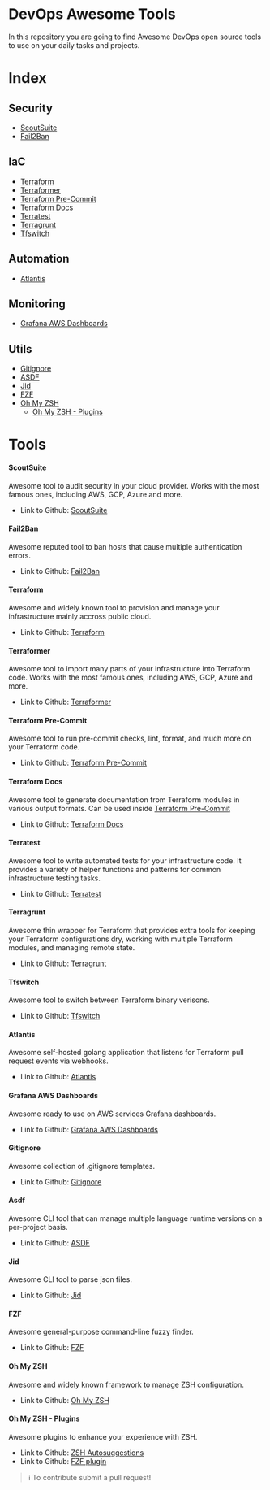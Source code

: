 # DevOps Awesome Tools

In this repository you are going to find Awesome DevOps open source tools to use on your daily tasks and projects. 

# Index

## Security

- [ScoutSuite](#scoutsuite)
- [Fail2Ban](#fail2ban)

## IaC

- [Terraform](#terraform)
- [Terraformer](#terraformer)
- [Terraform Pre-Commit](#terraform-pre-commit)
- [Terraform Docs](#terraform-docs)
- [Terratest](#terratest)
- [Terragrunt](#terragrunt)
- [Tfswitch](#tfswitch)

## Automation

- [Atlantis](#atlantis)

## Monitoring

- [Grafana AWS Dashboards](#grafana-aws-dashboards)

## Utils

- [Gitignore](#gitignore)
- [ASDF](#asdf)
- [Jid](#jid)
- [FZF](#fzf)
- [Oh My ZSH](#oh-my-zsh)
    - [Oh My ZSH - Plugins](#oh-my-zsh---plugins)


# Tools

#### ScoutSuite

Awesome tool to audit security in your cloud provider. Works with the most famous ones, including AWS, GCP, Azure and more.

- Link to Github: [ScoutSuite][scout-suite]

#### Fail2Ban

Awesome reputed tool to ban hosts that cause multiple authentication errors.

- Link to Github: [Fail2Ban][fail2ban]

#### Terraform

Awesome and widely known tool to provision and manage your infrastructure mainly accross public cloud.

- Link to Github: [Terraform][Terraform]

#### Terraformer
    
Awesome tool to import many parts of your infrastructure into Terraform code. Works with the most famous ones, including AWS, GCP, Azure and more.

- Link to Github: [Terraformer][terraformer]

#### Terraform Pre-Commit

Awesome tool to run pre-commit checks, lint, format, and much more on your Terraform code.

- Link to Github: [Terraform Pre-Commit][terraform-pre-commit]

#### Terraform Docs

Awesome tool to generate documentation from Terraform modules in various output formats. Can be used inside [Terraform Pre-Commit](#terraform-pre-commit)

- Link to Github: [Terraform Docs][terraform-docs]

#### Terratest

Awesome tool to write automated tests for your infrastructure code. It provides a variety of helper functions and patterns for common infrastructure testing tasks.

- Link to Github: [Terratest][terratest]

#### Terragrunt

Awesome thin wrapper for Terraform that provides extra tools for keeping your Terraform configurations dry, working with multiple Terraform modules, and managing remote state.

- Link to Github: [Terragrunt][terragrunt]

#### Tfswitch

Awesome tool to switch between Terraform binary verisons.

- Link to Github: [Tfswitch][tfswitch]

#### Atlantis

Awesome self-hosted golang application that listens for Terraform pull request events via webhooks.

- Link to Github: [Atlantis][atlantis]

#### Grafana AWS Dashboards

Awesome ready to use on AWS services Grafana dashboards.

- Link to Github: [Grafana AWS Dashboards][grafana-aws-dashboards]

#### Gitignore

Awesome collection of .gitignore templates.

- Link to Github: [Gitignore][gitignore]

#### Asdf

Awesome CLI tool that can manage multiple language runtime versions on a per-project basis.

- Link to Github: [ASDF][asdf]

#### Jid

Awesome CLI tool to parse json files.

- Link to Github: [Jid][jid]

#### FZF

Awesome general-purpose command-line fuzzy finder.

- Link to Github: [FZF][fzf]

#### Oh My ZSH

Awesome and widely known framework to manage ZSH configuration.

- Link to Github: [Oh My ZSH][oh-my-zsh]

#### Oh My ZSH - Plugins

Awesome plugins to enhance your experience with ZSH.

- Link to Github: [ZSH Autosuggestions][zsh-autosuggestions]
- Link to Github: [FZF plugin][fzf-oh-my-zsh]

> :information_source: To contribute submit a pull request!

[scout-suite]: https://github.com/nccgroup/ScoutSuite
[fail2ban]: https://github.com/fail2ban/fail2ban
[terraform]: https://github.com/hashicorp/terraform
[terraformer]: https://github.com/GoogleCloudPlatform/terraformer
[terraform-pre-commit]: https://github.com/antonbabenko/pre-commit-terraform
[terraform-docs]: https://github.com/terraform-docs/terraform-docs
[terratest]: https://github.com/gruntwork-io/terratest
[terragrunt]: https://github.com/gruntwork-io/terragrunt
[tfswitch]: https://github.com/warrensbox/terraform-switcher
[atlantis]: https://github.com/runatlantis/atlantis
[grafana-aws-dashboards]: https://github.com/monitoringartist/grafana-aws-cloudwatch-dashboards
[gitignore]: https://github.com/github/gitignore
[asdf]: https://github.com/asdf-vm/asdf
[jid]: https://github.com/simeji/jid
[fzf]: https://github.com/junegunn/fzf
[oh-my-zsh]: https://github.com/ohmyzsh/ohmyzsh
[zsh-autosuggestions]: [https://github.com/zsh-users/zsh-autosuggestions]
[fzf-oh-my-zsh]: https://github.com/ohmyzsh/ohmyzsh/blob/master/plugins/fzf/fzf.plugin.zsh